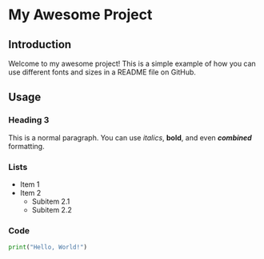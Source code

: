 
# My Awesome Project

## Introduction

Welcome to my awesome project! This is a simple example of how you can use different fonts and sizes in a README file on GitHub.

## Usage

### Heading 3

This is a normal paragraph. You can use *italics*, **bold**, and even ***combined*** formatting.

### Lists

- Item 1
- Item 2
  - Subitem 2.1
  - Subitem 2.2

### Code

```python
print("Hello, World!")
